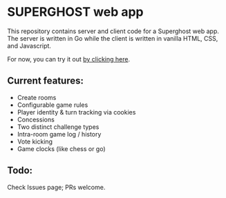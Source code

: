 # SUPERGHOST web app

This repository contains server and client code for a Superghost web app. The
server is written in Go while the client is written in vanilla HTML, CSS, and
Javascript.

For now, you can try it out
[by clicking here](https://ec2-54-83-79-170.compute-1.amazonaws.com).

## Current features:
- Create rooms
- Configurable game rules
- Player identity & turn tracking via cookies
- Concessions
- Two distinct challenge types
- Intra-room game log / history
- Vote kicking
- Game clocks (like chess or go)

## Todo:
Check Issues page; PRs welcome.
